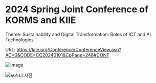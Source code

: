# 2024 Spring Joint Conference of KORMS and KIIE
Theme: Sustainability and Digital Transformation: Roles of ICT and AI Technologies

URL: https://kiie.org/Conference/ConferenceView.asp?AC=0&CODE=CC20240101&CpPage=248#CONF




![image](https://github.com/user-attachments/assets/0c74caf8-f5f0-424e-942b-45801d906e83)

![포스터 사진](https://github.com/user-attachments/assets/387e31c0-9548-445b-be53-31050960a314)
